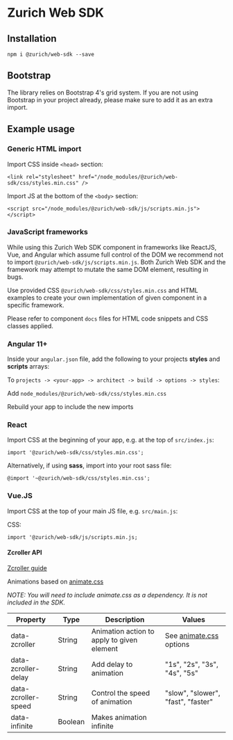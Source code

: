 # Zurich Web SDK

## Installation

`npm i @zurich/web-sdk --save`

## Bootstrap

The library relies on Bootstrap 4's grid system. If you are not using Bootstrap in your project already, please make sure to add it as an extra import.

## Example usage


### Generic HTML import


Import CSS inside `<head>` section:


`<link rel="stylesheet" href="/node_modules/@zurich/web-sdk/css/styles.min.css" />`


Import JS at the bottom of the `<body>` section:


`<script src="/node_modules/@zurich/web-sdk/js/scripts.min.js"></script>`


### JavaScript frameworks

While using this Zurich Web SDK component in frameworks like ReactJS, Vue, and Angular which assume full control of the DOM we recommend not to import `@zurich/web-sdk/js/scripts.min.js`. Both Zurich Web SDK and the framework may attempt to mutate the same DOM element, resulting in bugs.

Use provided CSS `@zurich/web-sdk/css/styles.min.css` and HTML examples to create your own implementation of given component in a specific framework.

Please refer to component `docs` files for HTML code snippets and CSS classes applied.

### Angular 11+


Inside your `angular.json` file, add the following to your projects **styles** and **scripts** arrays:


To `projects -> <your-app> -> architect -> build -> options -> styles`:


Add `node_modules/@zurich/web-sdk/css/styles.min.css`


Rebuild your app to include the new imports


### React


Import CSS at the beginning of your app, e.g. at the top of `src/index.js`:


`import '@zurich/web-sdk/css/styles.min.css';`


Alternatively, if using **sass**, import into your root sass file:


`@import '~@zurich/web-sdk/css/styles.min.css';`


### Vue.JS


Import CSS at the top of your main JS file, e.g. `src/main.js`:

CSS:


`import '@zurich/web-sdk/js/scripts.min.js;`


#### Zcroller API

[Zcroller guide](https://zxa.web.dev.mrmworldwide.de/#/zcroller)

Animations based on [animate.css](https://animate.style)

*NOTE: You will need to include animate.css as a dependency. It is not included in the SDK.*

| Property | Type | Description | Values |
| ----------- | ----------- | ----------- | ----------- |
| data-zcroller | String | Animation action to apply to given element | See [animate.css](https://animate.style) options |
| data-zcroller-delay | String | Add delay to animation | "1s", "2s", "3s", "4s", "5s" |
| data-zcroller-speed | String | Control the speed of animation | "slow", "slower", "fast", "faster" |
| data-infinite | Boolean | Makes animation infinite |  |
